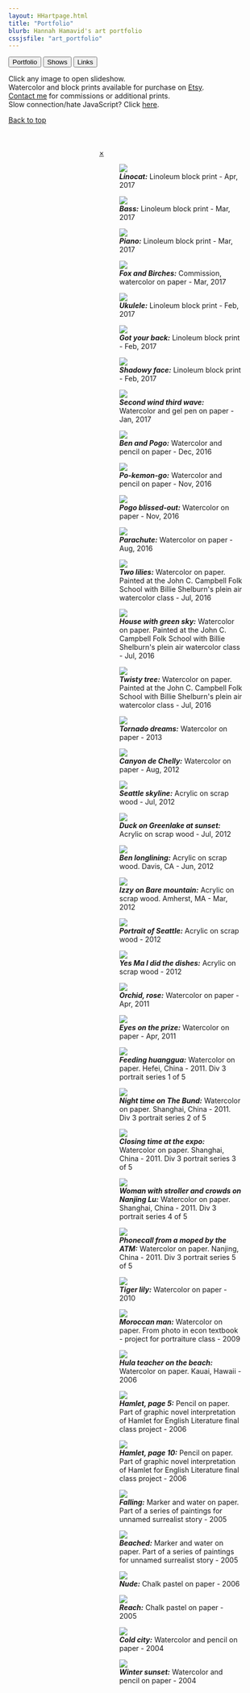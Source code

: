 ```yaml
---
layout: HHartpage.html
title: "Portfolio"
blurb: Hannah Hamavid's art portfolio
cssjsfile: "art_portfolio"
---
```

<a href="../portfolio"><button class="btn">Portfolio</button></a>
<a href="../shows"><button class="btn white"></i>Shows</button></a>
<a href="../links"><button class="btn white"></i>Links</button></a>
<p class="center text-grey">Click any image to open slideshow.<br>Watercolor and block prints available for purchase on <a href="https://www.etsy.com/shop/vayavaya">Etsy</a>.<br><a href="../../about">Contact me</a> for commissions or additional prints.<br>Slow connection/hate JavaScript? Click <a style="cursor:pointer" href="../simpleportfolio">here</a>.</p>
</nav>
</header>

<!-- shortcut button back to top -->
<span class="backtotop btn black"><a href="#"><i class="fa fa-angle-double-up"></i> Back to top</a></span>

<!-- Photo Grid -->
  <div id="gridpocket">
    <div id="grid">
      <span><div class="vt" style="background: url('../../images/portfolio/thumbs/linopogo.jpeg') 50% 0% no-repeat;"></div></span>
      <span><div class="hz" style="background: url('../../images/portfolio/thumbs/linobass.jpeg') 50% 50% no-repeat;"></div></span>
      <span><div class="hz" style="background: url('../../images/portfolio/thumbs/linopiano.jpeg') 50% 50% no-repeat;"></div></span>
      <span><div class="hz" style="background: url('../../images/portfolio/thumbs/fox and birches.jpeg') 50% 50% no-repeat;"></div></span>
      <span><div class="hz" style="background: url('../../images/portfolio/thumbs/linoukulele.jpeg') 15% 50% no-repeat;"></div></span>
      <span><div class="vt" style="background: url('../../images/portfolio/thumbs/linogotyourback.jpeg') 15% 50% no-repeat;"></div></span>
      <span><div class="hz" style="background: url('../../images/portfolio/thumbs/linoface.jpeg') 15% 50% no-repeat;"></div></span>
      <span><div class="vt" style="background: url('../../images/portfolio/thumbs/floodthestreets.jpg') 50% 50% no-repeat;"></div></span>
      <span><div class="hz" style="background: url('../../images/portfolio/thumbs/benandpogo.jpg') 0% 50% no-repeat;"></div></span>
      <span><div class="vt" style="background: url('../../images/portfolio/thumbs/pokemongo.jpg') 50% 50% no-repeat;"></div></span>
      <span><div class="vt" style="background: url('../../images/portfolio/thumbs/pogo_bliss.jpg') 50% 50% no-repeat;"></div></span>
      <span><div class="vt" style="background: url('../../images/portfolio/thumbs/parachute.jpg') 50% 0% no-repeat;"></div></span>
      <span><div class="vt" style="background: url('../../images/portfolio/thumbs/two_lilies.jpg') 50% 50% no-repeat;"></div></span>
      <span><div class="hz" style="background: url('../../images/portfolio/thumbs/green_sky.jpg') 50% 50% no-repeat;"></div></span>
      <span><div class="vt" style="background: url('../../images/portfolio/thumbs/twisty_tree.jpg') 50% 50% no-repeat;"></div></span>
      <span><div class="hz" style="background: url('../../images/portfolio/thumbs/swirlies.jpg') 50% 50% no-repeat;"></div></span>
      <span><div class="hz" style="background: url('../../images/portfolio/thumbs/canyondechelly.jpg') 50% 50% no-repeat;"></div></span>
     	<span><div class="hz" style="background: url('../../images/portfolio/thumbs/seattleskyline.jpg') 90% 50% no-repeat;"></div></span>
      <span><div class="hz" style="background: url('../../images/portfolio/thumbs/duck.JPG') 50% 50% no-repeat;"></div></span>
      <span><div class="hz" style="background: url('../../images/portfolio/thumbs/davis_longline.jpg') 50% 50% no-repeat;"></div></span>
      <span><div class="hz" style="background: url('../../images/portfolio/thumbs/izzy_baremtn.jpg') 100% 50% no-repeat;"></div></span>
      <span><div class="hz" style="background: url('../../images/portfolio/thumbs/coffee_angels.jpg') 50% 50% no-repeat;"></div></span>
      <span><div class="vt" style="background: url('../../images/portfolio/thumbs/mermaid.jpg') 0% 0% no-repeat;"></div></span>
      <span><div class="vt" style="background: url('../../images/portfolio/thumbs/orchidrose.JPG') 50% 50% no-repeat;"></div></span>
      <span><div class="vt" style="background: url('../../images/portfolio/thumbs/eyeonthepry.jpg') 50% 50% no-repeat;"></div></span>
      <span><div class="hz" style="background: url('../../images/portfolio/thumbs/huanggua.jpg') 50% 50% no-repeat;"></div></span>
      <span><div class="hz" style="background: url('../../images/portfolio/thumbs/bund.jpg') 50% 50% no-repeat;"></div></span>
      <span><div class="vt" style="background: url('../../images/portfolio/thumbs/aubrey.jpg') 50% 50% no-repeat;"></div></span>
      <span><div class="hz" style="background: url('../../images/portfolio/thumbs/nanjinglu.jpg') 50% 50% no-repeat;"></div></span>
      <span><div class="vt" style="background: url('../../images/portfolio/thumbs/moped.jpg') 50% 100% no-repeat;"></div></span>
      <!--<span><div class="vt" style="background: url('../../images/portfolio/thumbs/lineface.jpg') 50% 25% no-repeat;"></div></span>-->
      <span><div class="vt" style="background: url('../../images/portfolio/thumbs/tigerlily.JPG') 0% 25% no-repeat;"></div></span>
      <span><div class="vt" style="background: url('../../images/portfolio/thumbs/moroccanman.jpg') 50% 50% no-repeat;"></div></span>
      <span><div class="vt" style="background: url('../../images/portfolio/thumbs/hula.jpg') 50% 25% no-repeat;"></div></span>
      <span><div class="hz" style="background: url('../../images/portfolio/thumbs/hamletp5.jpg') 0% 50% no-repeat;"></div></span>
      <span><div class="vt" style="background: url('../../images/portfolio/thumbs/hamletp10.png') 50% 0% no-repeat;"></div></span>
      <span><div class="vt" style="background: url('../../images/portfolio/thumbs/falling.jpg') 50% 25% no-repeat;"></div></span>
      <span><div class="vt" style="background: url('../../images/portfolio/thumbs/beached.JPG') 50% 100% no-repeat;"></div></span>
      <span><div class="vt" style="background: url('../../images/portfolio/thumbs/nude.JPG') 50% 50% no-repeat;"></div></span>
      <span><div class="vt" style="background: url('../../images/portfolio/thumbs/reach.jpg') 50% 50% no-repeat;"></div></span>
      <span><div class="hz" style="background: url('../../images/portfolio/thumbs/citycold.JPG') 50% 50% no-repeat;"></div></span>
      <span><div class="vt" style="background: url('../../images/portfolio/thumbs/winter sunset.JPG') 50% 50% no-repeat;"></div></span>
   
</div>
</div> 
</div>
<!-- Clear floats (to keep the pagination out of the grid)-->
<div class="clear"></div><br><br>


<!-- Photos as slideshow overlay -->
<div id="slideshow" class="overlay animate-left" style="margin-left:180px">
  <div class="topband"></div>
  <div class="bottomband"></div>
  <div class="overlay-content">
    <a href="javascript:void(0)" class="closebtn animate-left">&times;</a>
    <a class="leftscroller"><i class="fa fa-angle-left fa-2x"></i></a>
    <a class="rightscroller"><i class="fa fa-angle-right fa-2x"></i></a>
    
<figure><img src="../../images/portfolio/linopogo.jpeg"><figcaption><i class="fa fa-angle-double-down fa-lg"></i><span><i><b>Linocat:</b></i> Linoleum block print - Apr, 2017</span></figcaption></figure>
<figure><img src="../../images/portfolio/linobass.jpeg"><figcaption><i class="fa fa-angle-double-down fa-lg"></i><span><i><b>Bass:</b></i> Linoleum block print - Mar, 2017</span></figcaption></figure>
<figure><img src="../../images/portfolio/linopiano.jpeg"><figcaption><i class="fa fa-angle-double-down fa-lg"></i><span><i><b>Piano:</b></i> Linoleum block print - Mar, 2017</span></figcaption></figure>
<figure><img src="../../images/portfolio/fox and birches.jpeg"><figcaption><i class="fa fa-angle-double-down fa-lg"></i><span><i><b>Fox and Birches:</b></i> Commission, watercolor on paper - Mar, 2017</span></figcaption></figure>
<figure><img src="../../images/portfolio/linoukulele.jpeg"><figcaption><i class="fa fa-angle-double-down fa-lg"></i><span><i><b>Ukulele:</b></i> Linoleum block print - Feb, 2017</span></figcaption></figure>
<figure><img src="../../images/portfolio/linogotyourback.jpeg"><figcaption><i class="fa fa-angle-double-down fa-lg"></i><span><i><b>Got your back:</b></i> Linoleum block print - Feb, 2017</span></figcaption></figure>
<figure><img src="../../images/portfolio/linoface.jpeg"><figcaption><i class="fa fa-angle-double-down fa-lg"></i><span><i><b>Shadowy face:</b></i> Linoleum block print - Feb, 2017</span></figcaption></figure>
<figure><img src="../../images/portfolio/floodthestreets.jpg"><figcaption><i class="fa fa-angle-double-down fa-lg"></i><span><i><b>Second wind third wave:</b></i> Watercolor and gel pen on paper - Jan, 2017</span></figcaption></figure>
<figure><img src="../../images/portfolio/benandpogo.jpg"><figcaption><i class="fa fa-angle-double-down fa-lg"></i><span><i><b>Ben and Pogo:</b></i> Watercolor and pencil on paper - Dec, 2016</span></figcaption></figure>
<figure><img src="../../images/portfolio/pokemongo.jpg"><figcaption><i class="fa fa-angle-double-down fa-lg"></i><span><i><b>Po-kemon-go:</b></i> Watercolor and pencil on paper - Nov, 2016</span></figcaption></figure>
<figure><img src="../../images/portfolio/pogo_bliss.jpg"><figcaption><i class="fa fa-angle-double-down fa-lg"></i><span><i><b>Pogo blissed-out:</b></i> Watercolor on paper - Nov, 2016</span></figcaption></figure>
<figure><img src="../../images/portfolio/parachute.jpg"><figcaption><i class="fa fa-angle-double-down fa-lg"></i><span><i><b>Parachute:</b></i> Watercolor on paper - Aug, 2016</span></figcaption></figure>
<figure><img src="../../images/portfolio/two_lilies.jpg"><figcaption><i class="fa fa-angle-double-down fa-lg"></i><span><i><b>Two lilies:</b></i> Watercolor on paper. Painted at the John C. Campbell Folk School with Billie Shelburn's plein air watercolor class - Jul, 2016</span></figcaption></figure>
<figure><img src="../../images/portfolio/green_sky.jpg"><figcaption><i class="fa fa-angle-double-down fa-lg"></i><span><i><b>House with green sky:</b></i> Watercolor on paper. Painted at the John C. Campbell Folk School with Billie Shelburn's plein air watercolor class - Jul, 2016</span></figcaption></figure>
<figure><img src="../../images/portfolio/twisty_tree.jpg"><figcaption><i class="fa fa-angle-double-down fa-lg"></i><span><i><b>Twisty tree:</b></i> Watercolor on paper. Painted at the John C. Campbell Folk School with Billie Shelburn's plein air watercolor class - Jul, 2016</span></figcaption></figure>
<figure><img src="../../images/portfolio/swirlies.jpg"><figcaption><i class="fa fa-angle-double-down fa-lg"></i><span><i><b>Tornado dreams:</b></i> Watercolor on paper - 2013</span></figcaption></figure>
<figure><img src="../../images/portfolio/canyondechelly.jpg"><figcaption><i class="fa fa-angle-double-down fa-lg"></i><span><i><b>Canyon de Chelly:</b></i> Watercolor on paper - Aug, 2012</span></figcaption></figure>
<figure><img src="../../images/portfolio/seattleskyline.jpg"><figcaption><i class="fa fa-angle-double-down fa-lg"></i><span><i><b>Seattle skyline:</b></i> Acrylic on scrap wood - Jul, 2012</span></figcaption></figure>
<figure><img src="../../images/portfolio/duck.JPG"><figcaption><i class="fa fa-angle-double-down fa-lg"></i><span><i><b>Duck on Greenlake at sunset:</b></i> Acrylic on scrap wood - Jul, 2012</span></figcaption></figure>
<figure><img src="../../images/portfolio/davis_longline.jpg"><figcaption><i class="fa fa-angle-double-down fa-lg"></i><span><i><b>Ben longlining:</b></i> Acrylic on scrap wood. Davis, CA - Jun, 2012</span></figcaption></figure>
<figure><img src="../../images/portfolio/izzy_baremtn.jpg"><figcaption><i class="fa fa-angle-double-down fa-lg"></i><span><i><b>Izzy on Bare mountain:</b></i> Acrylic on scrap wood. Amherst, MA - Mar, 2012</span></figcaption></figure>
<figure><img src="../../images/portfolio/coffee_angels.jpg"><figcaption><i class="fa fa-angle-double-down fa-lg"></i><span><i><b>Portrait of Seattle:</b></i> Acrylic on scrap wood - 2012</span></figcaption></figure>
<figure><img src="../../images/portfolio/mermaid.jpg"><figcaption><i class="fa fa-angle-double-down fa-lg"></i><span><i><b>Yes Ma I did the dishes:</b></i> Acrylic on scrap wood - 2012</span></figcaption></figure>
<figure><img src="../../images/portfolio/orchidrose.JPG"><figcaption><i  class="fa fa-angle-double-down fa-lg"></i><span><i><b>Orchid, rose:</b></i> Watercolor on paper - Apr, 2011</span></figcaption></figure>
<figure><img src="../../images/portfolio/eyeonthepry.jpg"><figcaption><i  class="fa fa-angle-double-down fa-lg"></i><span><i><b>Eyes on the prize:</b></i> Watercolor on paper - Apr, 2011</span></figcaption></figure>
<figure><img src="../../images/portfolio/huanggua.jpg"><figcaption><i class="fa fa-angle-double-down fa-lg"></i><span><i><b>Feeding huanggua:</b></i> Watercolor on paper. Hefei, China - 2011. Div 3 portrait series 1 of 5</span></figcaption></figure>
<figure><img src="../../images/portfolio/bund.jpg"><figcaption><i class="fa fa-angle-double-down fa-lg"></i><span><i><b>Night time on The Bund:</b></i> Watercolor on paper. Shanghai, China - 2011. Div 3 portrait series 2 of 5</span></figcaption></figure>
<figure><img src="../../images/portfolio/aubrey.jpg"><figcaption><i class="fa fa-angle-double-down fa-lg"></i><span id="6"><i><b>Closing time at the expo:</b></i> Watercolor on paper. Shanghai, China - 2011. Div 3 portrait series 3 of 5</span></figcaption></figure>
<figure><img src="../../images/portfolio/nanjinglu.jpg"><figcaption><i class="fa fa-angle-double-down fa-lg"></i><span><i><b>Woman with stroller and crowds on Nanjing Lu:</b></i> Watercolor on paper. Shanghai, China - 2011. Div 3 portrait series 4 of 5</span></figcaption></figure>
<figure><img src="../../images/portfolio/moped.jpg"><figcaption><i class="fa fa-angle-double-down fa-lg"></i><span><i><b>Phonecall from a moped by the ATM:</b></i> Watercolor on paper. Nanjing, China - 2011. Div 3 portrait series 5 of 5</span></figcaption></figure>
<!--<figure><img src="../../images/portfolio/lineface.jpg"><figcaption><i class="fa fa-angle-double-down fa-lg"></i><span><i><b>Doodle portrait:</b></i> Watercolor on paper - 2010.</span></figcaption></figure>-->
<figure><img src="../../images/portfolio/tigerlily.JPG"><figcaption><i class="fa fa-angle-double-down fa-lg"></i><span><i><b>Tiger lily:</b></i> Watercolor on paper - 2010</span></figcaption></figure>
<figure><img src="../../images/portfolio/moroccanman.jpg"><figcaption><i class="fa fa-angle-double-down fa-lg"></i><span><i><b>Moroccan man:</b></i> Watercolor on paper. From photo in econ textbook - project for portraiture class - 2009</span></figcaption></figure>
<figure><img src="../../images/portfolio/hula.jpg"><figcaption><i class="fa fa-angle-double-down fa-lg"></i><span><i><b>Hula teacher on the beach:</b></i> Watercolor on paper. Kauai, Hawaii - 2006</span></figcaption></figure>
<figure><img src="../../images/portfolio/hamletp5.jpg"><figcaption><i class="fa fa-angle-double-down fa-lg"></i><span><i><b>Hamlet, page 5:</b></i> Pencil on paper. Part of graphic novel interpretation of Hamlet for English Literature final class project - 2006</span></figcaption></figure>
  <figure><img src="../../images/portfolio/hamletp10.png"><figcaption><i class="fa fa-angle-double-down fa-lg"></i><span><i><b>Hamlet, page 10:</b></i> Pencil on paper. Part of graphic novel interpretation of Hamlet for English Literature final class project - 2006</span></figcaption></figure>
  <figure><img src="../../images/portfolio/falling.jpg"><figcaption><i class="fa fa-angle-double-down fa-lg"></i><span><i><b>Falling:</b></i> Marker and water on paper. Part of a series of paintings for unnamed surrealist story - 2005</span></figcaption></figure>
<figure><img src="../../images/portfolio/beached.JPG"><figcaption><i class="fa fa-angle-double-down fa-lg"></i><span><i><b>Beached:</b></i> Marker and water on paper. Part of a series of paintings for unnamed surrealist story - 2005</span></figcaption></figure>
<figure><img src="../../images/portfolio/nude.JPG"><figcaption><i class="fa fa-angle-double-down fa-lg"></i><span><i><b>Nude:</b></i> Chalk pastel on paper - 2006</span></figcaption></figure>
  <figure><img src="../../images/portfolio/reach.jpg"><figcaption><i class="fa fa-angle-double-down fa-lg"></i><span><i><b>Reach:</b></i> Chalk pastel on paper - 2005</span></figcaption></figure>
<figure><img src="../../images/portfolio/citycold.JPG"><figcaption><i class="fa fa-angle-double-down fa-lg"></i><span><i><b>Cold city:</b></i> Watercolor and pencil on paper - 2004</span></figcaption></figure>
<figure><img src="../../images/portfolio/winter sunset.JPG"><figcaption><i class="fa fa-angle-double-down fa-lg"></i><span><i><b>Winter sunset:</b></i> Watercolor and pencil on paper - 2004</span></figcaption></figure>



<div id="leftside"></div>
<div id="rightside"></div>
</div>
</div>


<!-- Pagination -->
  <!-- commenting out pagination for now as I don't have that many ../../images
  <div class="container center padding-32">
    <ul class="pagination">
      <li><a class="black" href="#">1</a></li>
      <li><a class="hover-black" href="#">2</a></li>
      <li><a class="hover-black" href="#">3</a></li>
      <li><a class="hover-black" href="#">4</a></li>
    </ul>
  </div>
  -->